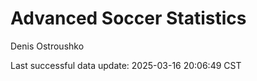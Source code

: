# Advanced Soccer Statistics
Denis Ostroushko

<!-- gfm -->

Last successful data update: 2025-03-16 20:06:49 CST
